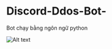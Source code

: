 # Discord-Ddos-Bot-

Bot chạy bằng ngôn ngữ python 

![Alt text](https://scontent.fhph1-2.fna.fbcdn.net/v/t1.15752-9/312581559_690391378967247_8245083600831919090_n.png?_nc_cat=106&ccb=1-7&_nc_sid=ae9488&_nc_ohc=iTTRdR00BzIAX_T0AsU&tn=HjuQ70oQ1fy_-kJm&_nc_ht=scontent.fhph1-2.fna&oh=03_AdSAsCWg0pywID7TBtCdL0vCplb-_6TNVNgJKQ0_S8fhJQ&oe=639741BB "Optional title")
